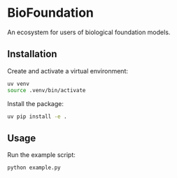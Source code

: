 # BioFoundation

An ecosystem for users of biological foundation models.

## Installation

Create and activate a virtual environment:

```bash
uv venv
source .venv/bin/activate
```

Install the package:

```bash
uv pip install -e .
```

## Usage

Run the example script:

```bash
python example.py
```
